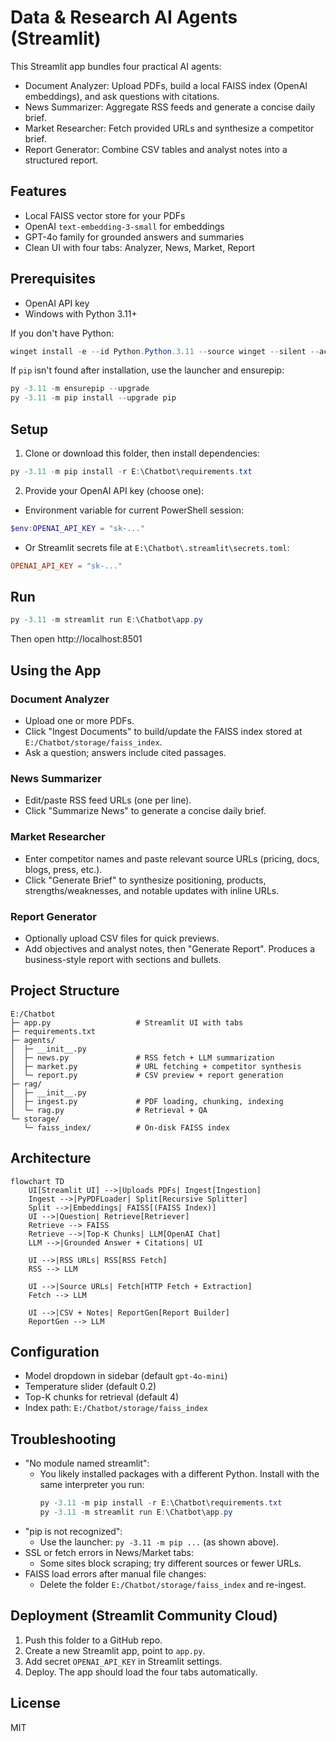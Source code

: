 # Data & Research AI Agents (Streamlit)

This Streamlit app bundles four practical AI agents:
- Document Analyzer: Upload PDFs, build a local FAISS index (OpenAI embeddings), and ask questions with citations.
- News Summarizer: Aggregate RSS feeds and generate a concise daily brief.
- Market Researcher: Fetch provided URLs and synthesize a competitor brief.
- Report Generator: Combine CSV tables and analyst notes into a structured report.

## Features
- Local FAISS vector store for your PDFs
- OpenAI `text-embedding-3-small` for embeddings
- GPT-4o family for grounded answers and summaries
- Clean UI with four tabs: Analyzer, News, Market, Report

## Prerequisites
- OpenAI API key
- Windows with Python 3.11+

If you don't have Python:
```powershell
winget install -e --id Python.Python.3.11 --source winget --silent --accept-package-agreements --accept-source-agreements
```
If `pip` isn't found after installation, use the launcher and ensurepip:
```powershell
py -3.11 -m ensurepip --upgrade
py -3.11 -m pip install --upgrade pip
```

## Setup

1) Clone or download this folder, then install dependencies:
```powershell
py -3.11 -m pip install -r E:\Chatbot\requirements.txt
```

2) Provide your OpenAI API key (choose one):
- Environment variable for current PowerShell session:
```powershell
$env:OPENAI_API_KEY = "sk-..."
```
- Or Streamlit secrets file at `E:\Chatbot\.streamlit\secrets.toml`:
```toml
OPENAI_API_KEY = "sk-..."
```

## Run
```powershell
py -3.11 -m streamlit run E:\Chatbot\app.py
```
Then open http://localhost:8501

## Using the App

### Document Analyzer
- Upload one or more PDFs.
- Click "Ingest Documents" to build/update the FAISS index stored at `E:/Chatbot/storage/faiss_index`.
- Ask a question; answers include cited passages.

### News Summarizer
- Edit/paste RSS feed URLs (one per line).
- Click "Summarize News" to generate a concise daily brief.

### Market Researcher
- Enter competitor names and paste relevant source URLs (pricing, docs, blogs, press, etc.).
- Click "Generate Brief" to synthesize positioning, products, strengths/weaknesses, and notable updates with inline URLs.

### Report Generator
- Optionally upload CSV files for quick previews.
- Add objectives and analyst notes, then "Generate Report". Produces a business-style report with sections and bullets.

## Project Structure
```
E:/Chatbot
├─ app.py                   # Streamlit UI with tabs
├─ requirements.txt
├─ agents/
│  ├─ __init__.py
│  ├─ news.py               # RSS fetch + LLM summarization
│  ├─ market.py             # URL fetching + competitor synthesis
│  └─ report.py             # CSV preview + report generation
├─ rag/
│  ├─ __init__.py
│  ├─ ingest.py             # PDF loading, chunking, indexing
│  └─ rag.py                # Retrieval + QA
└─ storage/
   └─ faiss_index/          # On-disk FAISS index
```

## Architecture

```mermaid
flowchart TD
    UI[Streamlit UI] -->|Uploads PDFs| Ingest[Ingestion]
    Ingest -->|PyPDFLoader| Split[Recursive Splitter]
    Split -->|Embeddings| FAISS[(FAISS Index)]
    UI -->|Question| Retrieve[Retriever]
    Retrieve --> FAISS
    Retrieve -->|Top-K Chunks| LLM[OpenAI Chat]
    LLM -->|Grounded Answer + Citations| UI

    UI -->|RSS URLs| RSS[RSS Fetch]
    RSS --> LLM

    UI -->|Source URLs| Fetch[HTTP Fetch + Extraction]
    Fetch --> LLM

    UI -->|CSV + Notes| ReportGen[Report Builder]
    ReportGen --> LLM
```

## Configuration
- Model dropdown in sidebar (default `gpt-4o-mini`)
- Temperature slider (default 0.2)
- Top-K chunks for retrieval (default 4)
- Index path: `E:/Chatbot/storage/faiss_index`

## Troubleshooting
- "No module named streamlit":
  - You likely installed packages with a different Python. Install with the same interpreter you run:
    ```powershell
    py -3.11 -m pip install -r E:\Chatbot\requirements.txt
    py -3.11 -m streamlit run E:\Chatbot\app.py
    ```
- "pip is not recognized":
  - Use the launcher: `py -3.11 -m pip ...` (as shown above).
- SSL or fetch errors in News/Market tabs:
  - Some sites block scraping; try different sources or fewer URLs.
- FAISS load errors after manual file changes:
  - Delete the folder `E:/Chatbot/storage/faiss_index` and re-ingest.

## Deployment (Streamlit Community Cloud)
1) Push this folder to a GitHub repo.
2) Create a new Streamlit app, point to `app.py`.
3) Add secret `OPENAI_API_KEY` in Streamlit settings.
4) Deploy. The app should load the four tabs automatically.

## License
MIT
